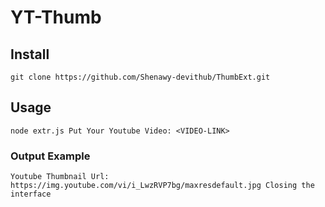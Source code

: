 # YT-Thumb

## Install

`git clone https://github.com/Shenawy-devithub/ThumbExt.git`

## Usage

`node extr.js
Put Your Youtube Video: <VIDEO-LINK>`

### Output Example

`Youtube Thumbnail Url: https://img.youtube.com/vi/i_LwzRVP7bg/maxresdefault.jpg
Closing the interface`